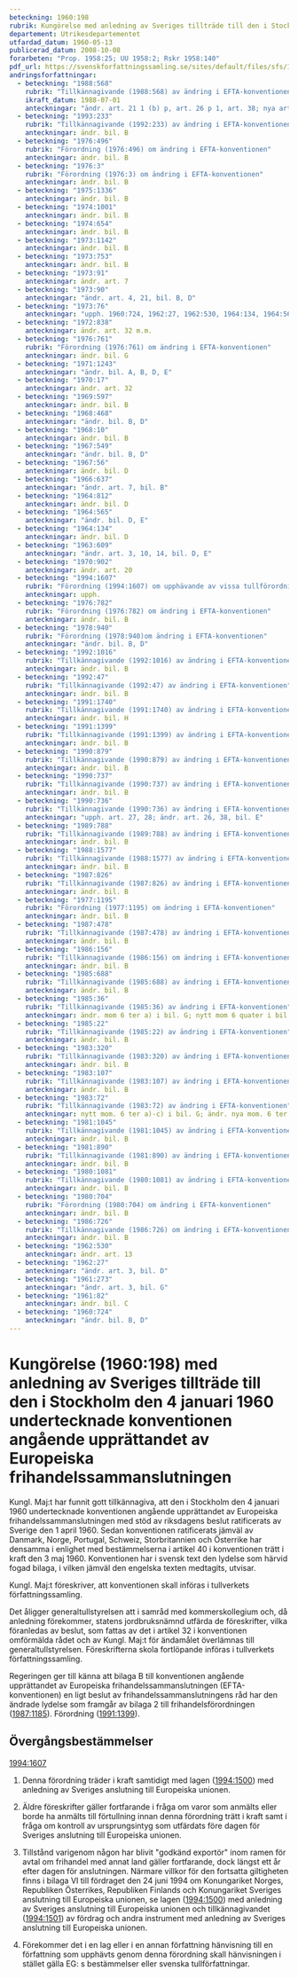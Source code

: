 ```yaml
---
beteckning: 1960:198
rubrik: Kungörelse med anledning av Sveriges tillträde till den i Stockholm den 4 januari 1960 undertecknade konventionen angående upprättandet av Europeiska frihandelssammanslutningen
departement: Utrikesdepartementet
utfardad_datum: 1960-05-13
publicerad_datum: 2008-10-08
forarbeten: "Prop. 1958:25; UU 1958:2; Rskr 1958:140"
pdf_url: https://svenskforfattningssamling.se/sites/default/files/sfs/1960-05/SFS1960-198.pdf
andringsforfattningar:
  - beteckning: "1988:568"
    rubrik: "Tillkännagivande (1988:568) av ändring i EFTA-konventionen"
    ikraft_datum: 1988-07-01
    anteckningar: "ändr. art. 21 1 (b) p, art. 26 p 1, art. 38; nya art. 12 bis, bil. H"
  - beteckning: "1993:233"
    rubrik: "Tillkännagivande (1992:233) av ändring i EFTA-konventionen"
    anteckningar: ändr. bil. B
  - beteckning: "1976:496"
    rubrik: "Förordning (1976:496) om ändring i EFTA-konventionen"
    anteckningar: ändr. bil. B
  - beteckning: "1976:3"
    rubrik: "Förordning (1976:3) om ändring i EFTA-konventionen"
    anteckningar: ändr. bil. B
  - beteckning: "1975:1336"
    anteckningar: ändr. bil. B
  - beteckning: "1974:1001"
    anteckningar: ändr. bil. B
  - beteckning: "1974:654"
    anteckningar: ändr. bil. B
  - beteckning: "1973:1142"
    anteckningar: ändr. bil. B
  - beteckning: "1973:753"
    anteckningar: ändr. bil. B
  - beteckning: "1973:91"
    anteckningar: ändr. art. 7
  - beteckning: "1973:90"
    anteckningar: "ändr. art. 4, 21, bil. B, D"
  - beteckning: "1973:76"
    anteckningar: "upph. 1960:724, 1962:27, 1962:530, 1964:134, 1964:565, 1964:812, 1967:56, 1968:10"
  - beteckning: "1972:838"
    anteckningar: ändr. art. 32 m.m.
  - beteckning: "1976:761"
    rubrik: "Förordning (1976:761) om ändring i EFTA-konventionen"
    anteckningar: ändr. bil. G
  - beteckning: "1971:1243"
    anteckningar: "ändr. bil. A, B, D, E"
  - beteckning: "1970:17"
    anteckningar: ändr. art. 32
  - beteckning: "1969:597"
    anteckningar: ändr. bil. B
  - beteckning: "1968:468"
    anteckningar: "ändr. bil. B, D"
  - beteckning: "1968:10"
    anteckningar: ändr. bil. B
  - beteckning: "1967:549"
    anteckningar: "ändr. bil. B, D"
  - beteckning: "1967:56"
    anteckningar: ändr. bil. D
  - beteckning: "1966:637"
    anteckningar: "ändr. art. 7, bil. B"
  - beteckning: "1964:812"
    anteckningar: ändr. bil. D
  - beteckning: "1964:565"
    anteckningar: "ändr. bil. D, E"
  - beteckning: "1964:134"
    anteckningar: ändr. bil. D
  - beteckning: "1963:609"
    anteckningar: "ändr. art. 3, 10, 14, bil. D, E"
  - beteckning: "1970:902"
    anteckningar: ändr. art. 20
  - beteckning: "1994:1607"
    rubrik: "Förordning (1994:1607) om upphävande av vissa tullförordningar"
    anteckningar: upph.
  - beteckning: "1976:782"
    rubrik: "Förordning (1976:782) om ändring i EFTA-konventionen"
    anteckningar: ändr. bil. B
  - beteckning: "1978:940"
    rubrik: "Förordning (1978:940)om ändring i EFTA-konventionen"
    anteckningar: "ändr. bil. B, D"
  - beteckning: "1992:1016"
    rubrik: "Tillkännagivande (1992:1016) av ändring i EFTA-konventionen"
    anteckningar: ändr. bil. B
  - beteckning: "1992:47"
    rubrik: "Tillkännagivande (1992:47) av ändring i EFTA-konventionen"
    anteckningar: ändr. bil. B
  - beteckning: "1991:1740"
    rubrik: "Tillkännagivande (1991:1740) av ändring i EFTA-konventionen"
    anteckningar: ändr. bil. H
  - beteckning: "1991:1399"
    rubrik: "Tillkännagivande (1991:1399) av ändring i EFTA-konventionen"
    anteckningar: ändr. bil. B
  - beteckning: "1990:879"
    rubrik: "Tillkännagivande (1990:879) av ändring i EFTA-konventionen"
    anteckningar: ändr. bil. B
  - beteckning: "1990:737"
    rubrik: "Tillkännagivande (1990:737) av ändring i EFTA-konventionen"
    anteckningar: ändr. bil. B
  - beteckning: "1990:736"
    rubrik: "Tillkännagivande (1990:736) av ändring i EFTA-konventionen"
    anteckningar: "upph. art. 27, 28; ändr. art. 26, 38, bil. E"
  - beteckning: "1989:788"
    rubrik: "Tillkännagivande (1989:788) av ändring i EFTA-konventionen"
    anteckningar: ändr. bil. B
  - beteckning: "1988:1577"
    rubrik: "Tillkännagivande (1988:1577) av ändring i EFTA-konventionen"
    anteckningar: ändr. bil. B
  - beteckning: "1987:826"
    rubrik: "Tillkännagivande (1987:826) av ändring i EFTA-konventionen"
    anteckningar: ändr. bil. B
  - beteckning: "1977:1195"
    rubrik: "Förordning (1977:1195) om ändring i EFTA-konventionen"
    anteckningar: ändr. bil. B
  - beteckning: "1987:478"
    rubrik: "Tillkännagivande (1987:478) av ändring i EFTA-konventionen"
    anteckningar: ändr. bil. B
  - beteckning: "1986:156"
    rubrik: "Tillkännagivande (1986:156) om ändring i EFTA-konventionen"
    anteckningar: ändr. bil. B
  - beteckning: "1985:688"
    rubrik: "Tillkännagivande (1985:688) av ändring i EFTA-konventionen"
    anteckningar: ändr. bil. B
  - beteckning: "1985:36"
    rubrik: "Tillkännagivande (1985:36) av ändring i EFTA-konventionen"
    anteckningar: ändr. mom 6 ter a) i bil. G; nytt mom 6 quater i bil. G
  - beteckning: "1985:22"
    rubrik: "Tillkännagivande (1985:22) av ändring i EFTA-konventionen"
    anteckningar: ändr. bil. B
  - beteckning: "1983:320"
    rubrik: "Tillkännagivande (1983:320) av ändring i EFTA-konventionen"
    anteckningar: ändr. bil. B
  - beteckning: "1983:107"
    rubrik: "Tillkännagivande (1983:107) av ändring i EFTA-konventionen"
    anteckningar: ändr. bil. B
  - beteckning: "1983:72"
    rubrik: "Tillkännagivande (1983:72) av ändring i EFTA-konventionen"
    anteckningar: nytt mom. 6 ter a)-c) i bil. G; ändr. nya mom. 6 ter a) i bil. G
  - beteckning: "1981:1045"
    rubrik: "Tillkännagivande (1981:1045) av ändring i EFTA-konventionen"
    anteckningar: ändr. bil. B
  - beteckning: "1981:890"
    rubrik: "Tillkännagivande (1981:890) av ändring i EFTA-konventionen"
    anteckningar: ändr. bil. B
  - beteckning: "1980:1081"
    rubrik: "Tillkännagivande (1980:1081) av ändring i EFTA-konventionen"
    anteckningar: ändr. bil. B
  - beteckning: "1980:704"
    rubrik: "Förordning (1980:704) om ändring i EFTA-konventionen"
    anteckningar: ändr. bil. B
  - beteckning: "1986:726"
    rubrik: "Tillkännagivande (1986:726) om ändring i EFTA-konventionen"
    anteckningar: ändr. bil. B
  - beteckning: "1962:530"
    anteckningar: ändr. art. 13
  - beteckning: "1962:27"
    anteckningar: "ändr. art. 3, bil. D"
  - beteckning: "1961:273"
    anteckningar: "ändr. art. 3, bil. G"
  - beteckning: "1961:82"
    anteckningar: ändr. bil. C
  - beteckning: "1960:724"
    anteckningar: "ändr. bil. B, D"
---
```


# Kungörelse (1960:198) med anledning av Sveriges tillträde till den i Stockholm den 4 januari 1960 undertecknade konventionen angående upprättandet av Europeiska frihandelssammanslutningen

Kungl. Maj:t har funnit gott tillkännagiva, att den i Stockholm den 4 januari 1960 undertecknade konventionen angående upprättandet av Europeiska frihandelssammanslutningen med stöd av riksdagens beslut ratificerats av Sverige den 1 april 1960. Sedan konventionen ratificerats jämväl av Danmark, Norge, Portugal, Schweiz, Storbritannien och Österrike har densamma i enlighet med bestämmelserna i artikel 40 i konventionen trätt i kraft den 3 maj 1960. Konventionen har i svensk text den lydelse som härvid fogad bilaga, i vilken jämväl den engelska texten medtagits, utvisar.

Kungl. Maj:t föreskriver, att konventionen skall införas i tullverkets författningssamling.

Det åligger generaltullstyrelsen att i samråd med kommerskollegium och, då anledning förekommer, statens jordbruksnämnd utfärda de föreskrifter, vilka föranledas av beslut, som fattas av det i artikel 32 i konventionen omförmälda rådet och av Kungl. Maj:t för ändamålet överlämnas till generaltullstyrelsen. Föreskrifterna skola fortlöpande införas i tullverkets författningssamling.

Regeringen ger till känna att bilaga B till konventionen angående upprättandet av Europeiska frihandelssammanslutningen (EFTA-konventionen) en ligt beslut av frihandelssammanslutningens råd har den ändrade lydelse som framgår av bilaga 2 till frihandelsförordningen ([1987:1185](https://selex.se/eli/sfs/1987/1185)). Förordning ([1991:1399](https://selex.se/eli/sfs/1991/1399)).

## Övergångsbestämmelser

[1994:1607](https://selex.se/eli/sfs/1994/1607)

1. Denna förordning träder i kraft samtidigt med lagen ([1994:1500](https://selex.se/eli/sfs/1994/1500)) med anledning av Sveriges anslutning till Europeiska unionen.

2. Äldre föreskrifter gäller fortfarande i fråga om varor som anmälts eller borde ha anmälts till förtullning innan denna förordning trätt i kraft samt i fråga om kontroll av ursprungsintyg som utfärdats före dagen för Sveriges anslutning till Europeiska unionen.

3. Tillstånd varigenom någon har blivit "godkänd exportör" inom ramen för avtal om frihandel med annat land gäller fortfarande, dock längst ett år efter dagen för anslutningen. Närmare villkor för den fortsatta giltigheten finns i bilaga VI till fördraget den 24 juni 1994 om Konungariket Norges, Republiken Österrikes, Republiken Finlands och Konungariket Sveriges anslutning till Europeiska unionen, se lagen ([1994:1500](https://selex.se/eli/sfs/1994/1500)) med anledning av Sveriges anslutning till Europeiska unionen och tillkännagivandet ([1994:1501](https://selex.se/eli/sfs/1994/1501)) av fördrag och andra instrument med anledning av Sveriges anslutning till Europeiska unionen.

4. Förekommer det i en lag eller i en annan författning hänvisning till en författning som upphävts genom denna förordning skall hänvisningen i stället gälla EG: s bestämmelser eller svenska tullförfattningar.